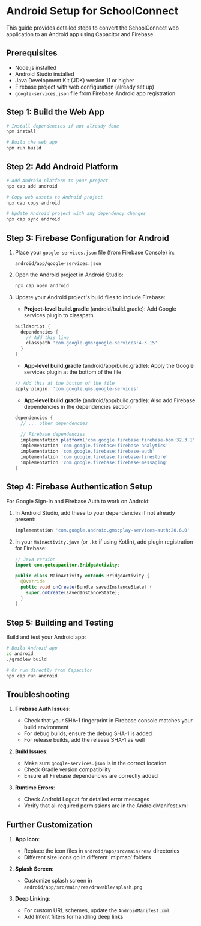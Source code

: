 # Android Setup for SchoolConnect

This guide provides detailed steps to convert the SchoolConnect web application to an Android app using Capacitor and Firebase.

## Prerequisites

- Node.js installed
- Android Studio installed
- Java Development Kit (JDK) version 11 or higher
- Firebase project with web configuration (already set up)
- `google-services.json` file from Firebase Android app registration

## Step 1: Build the Web App

```bash
# Install dependencies if not already done
npm install

# Build the web app
npm run build
```

## Step 2: Add Android Platform

```bash
# Add Android platform to your project
npx cap add android

# Copy web assets to Android project
npx cap copy android

# Update Android project with any dependency changes
npx cap sync android
```

## Step 3: Firebase Configuration for Android

1. Place your `google-services.json` file (from Firebase Console) in:
   ```
   android/app/google-services.json
   ```

2. Open the Android project in Android Studio:
   ```bash
   npx cap open android
   ```

3. Update your Android project's build files to include Firebase:

   - **Project-level build.gradle** (android/build.gradle):
     Add Google services plugin to classpath

   ```gradle
   buildscript {
     dependencies {
       // Add this line
       classpath 'com.google.gms:google-services:4.3.15'
     }
   }
   ```

   - **App-level build.gradle** (android/app/build.gradle):
     Apply the Google services plugin at the bottom of the file

   ```gradle
   // Add this at the bottom of the file
   apply plugin: 'com.google.gms.google-services'
   ```

   - **App-level build.gradle** (android/app/build.gradle):
     Also add Firebase dependencies in the dependencies section

   ```gradle
   dependencies {
     // ... other dependencies
     
     // Firebase dependencies
     implementation platform('com.google.firebase:firebase-bom:32.3.1')
     implementation 'com.google.firebase:firebase-analytics'
     implementation 'com.google.firebase:firebase-auth'
     implementation 'com.google.firebase:firebase-firestore'
     implementation 'com.google.firebase:firebase-messaging'
   }
   ```

## Step 4: Firebase Authentication Setup

For Google Sign-In and Firebase Auth to work on Android:

1. In Android Studio, add these to your dependencies if not already present:
   ```gradle
   implementation 'com.google.android.gms:play-services-auth:20.6.0'
   ```

2. In your `MainActivity.java` (or `.kt` if using Kotlin), add plugin registration for Firebase:
   ```java
   // Java version
   import com.getcapacitor.BridgeActivity;

   public class MainActivity extends BridgeActivity {
     @Override
     public void onCreate(Bundle savedInstanceState) {
       super.onCreate(savedInstanceState);
     }
   }
   ```

## Step 5: Building and Testing

Build and test your Android app:

```bash
# Build Android app
cd android
./gradlew build

# Or run directly from Capacitor
npx cap run android
```

## Troubleshooting

1. **Firebase Auth Issues**:
   - Check that your SHA-1 fingerprint in Firebase console matches your build environment
   - For debug builds, ensure the debug SHA-1 is added
   - For release builds, add the release SHA-1 as well

2. **Build Issues**:
   - Make sure `google-services.json` is in the correct location
   - Check Gradle version compatibility
   - Ensure all Firebase dependencies are correctly added

3. **Runtime Errors**:
   - Check Android Logcat for detailed error messages
   - Verify that all required permissions are in the AndroidManifest.xml

## Further Customization

1. **App Icon**:
   - Replace the icon files in `android/app/src/main/res/` directories
   - Different size icons go in different 'mipmap' folders

2. **Splash Screen**:
   - Customize splash screen in `android/app/src/main/res/drawable/splash.png`

3. **Deep Linking**:
   - For custom URL schemes, update the `AndroidManifest.xml` 
   - Add Intent filters for handling deep links